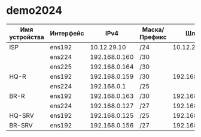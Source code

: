 
# demo2024
|Имя устройства  |Интерфейс           |IPv4            |Маска/Префикс   |Шлюз            |
|  ------------- | -------------      | -------------  |  ------------- |  -------------       |
|ISP             |ens192              |10.12.29.10     |/24             |10.12.29.10         |
|                |ens224              |192.168.0.160   |/30             |                      |
|                |ens225              |192.168.0.164   |/30             |                      |
|HQ-R            |ens192              |192.168.0.159   |/30             |192.168.0.160       |
|                |ens224              |192.168.0.1     |/25             |                      |
|BR-R            |ens192              |192.168.0.163   |/30             |192.168.0.159        |
|                |ens224              |192.168.0.127   |/27             | 192.168.0.159                     |
|HQ-SRV          |ens192              |192.168.0.125   |/25             |192.168.0.1           |
|BR-SRV          |ens192              |192.168.0.156   |/27             |192.168.0.127       |

